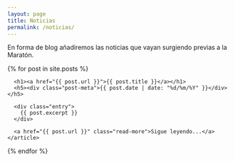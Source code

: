 ```yaml
---
layout: page
title: Noticias
permalink: /noticias/
---
```

En forma de blog añadiremos las noticias que vayan surgiendo previas a la Maratón.

<div class="posts">
  {% for post in site.posts %}
    <article class="post">

      <h1><a href="{{ post.url }}">{{ post.title }}</a></h1>
      <h5><div class="post-meta">{{ post.date | date: "%d/%m/%Y" }}</div></h5>

      <div class="entry">
        {{ post.excerpt }}
      </div>

      <a href="{{ post.url }}" class="read-more">Sigue leyendo...</a>
    </article>
  {% endfor %}
</div>
